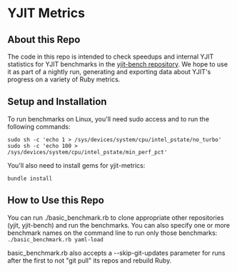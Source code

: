 # YJIT Metrics

## About this Repo

The code in this repo is intended to check speedups and internal YJIT statistics for
YJIT benchmarks in the [yjit-bench repository](https://github.com/Shopify/yjit-bench).
We hope to use it as part of a nightly run, generating and exporting data about
YJIT's progress on a variety of Ruby metrics.

## Setup and Installation

To run benchmarks on Linux, you'll need sudo access and to run the following commands:

    sudo sh -c 'echo 1 > /sys/devices/system/cpu/intel_pstate/no_turbo'
    sudo sh -c 'echo 100 > /sys/devices/system/cpu/intel_pstate/min_perf_pct'

You'll also need to install gems for yjit-metrics:

    bundle install

## How to Use this Repo

You can run ./basic_benchmark.rb to clone appropriate other repositories (yjit, yjit-bench) and run the benchmarks. You can also specify one or more benchmark names on the command line to run only those benchmarks: `./basic_benchmark.rb yaml-load`

basic_benchmark.rb also accepts a --skip-git-updates parameter for runs after the first to not "git pull" its repos and rebuild Ruby.
